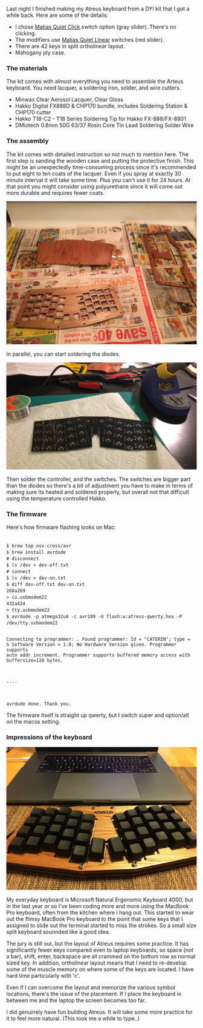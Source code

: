   [quiet]: http://matias.ca/switches/quiet/
  [linear]: http://matias.ca/switches/linear/

Last night I finished making my Atreus keyboard from a DYI kit that I got a while back.
Here are some of the details:

- I chose [Matias Quiet Click][quiet] switch option (gray slider). There's no clicking.
- The modifiers use [Matias Quiet Linear][linear] switches (red slider).
- There are 42 keys in split ortholinear layout.
- Mahogany ply case.

### The materials

The kit comes with almost everything you need to assemble the Arteus keyboard. You need lacquer, a soldering iron, solder, and wire cutters.

- Minwax Clear Aerosol Lacquer, Clear Gloss
- Hakko Digital FX888D & CHP170 bundle, includes Soldering Station & CHP170 cutter
- Hakko T18-C2 - T18 Series Soldering Tip for Hakko FX-888/FX-8801
- DMiotech 0.8mm 50G 63/37 Rosin Core Tin Lead Soldering Solder Wire

### The assembly

The kit comes with detailed instruction so not much to mention here.
The first step is sanding the wooden case and putting the protective finish. This might be an unexpectedly time-consuming process since it's recommended to put eight to ten coats of the lacquer. Even if you spray at exactly 30 minute interval it will take some time. Plus you can't use it for 24 hours. At that point you might consider using polyurethane since it will come out more durable and requires fewer coats.

![image1](/images/atreus_1_1024.jpeg)

In parallel, you can start soldering the diodes.

![image2](/images/atreus_2_1024.jpeg)

Then solder the controller, and the switches.
The switches are bigger part than the diodes so there's a bit of adjustment you have to make in terms of making sure its heated and soldered properly, but overall not that difficult using the temperature controlled Hakko.

### The firmware

Here's how firmware flashing looks on Mac:

<code>
$ brew tap osx-cross/avr
$ brew install avrdude
# disconnect
$ ls /dev > dev-off.txt
# connect
$ ls /dev > dev-on.txt
$ diff dev-off.txt dev-on.txt
268a269
> cu.usbmodem22
432a434
> tty.usbmodem22
$ avrdude -p atmega32u4 -c avr109 -U flash:w:atreus-qwerty.hex -P /dev/tty.usbmodem22

Connecting to programmer: .
Found programmer: Id = "CATERIN"; type = S
    Software Version = 1.0; No Hardware Version given.
Programmer supports auto addr increment.
Programmer supports buffered memory access with buffersize=128 bytes.

....

avrdude done.  Thank you.
</code>

The firmware itself is straight up qwerty, but I switch super and option/alt on the macos setting.

### Impressions of the keyboard

![image3](/images/atreus_3_1024.jpeg)

My everyday keyboard is Microsoft Natural Ergonomic Keyboard 4000, but in the last year or so I've been coding more and more using the MacBook Pro keyboard, often from the kitchen where I hang out.
This started to wear out the flimsy MacBook Pro keyboard to the point that some keys that I assigned to slide out the terminal started to miss the strokes.
So a small size split keyboard sounnded like a good idea.

The jury is still out, but the layout of Atreus requires some practice. It has significantly fewer keys compared even to laptop keyboards, so space (not a bar), shift, enter, backspace are all crammed on the bottom row as normal sized key. In addition, ortholinear layout means that I need to re-develop some of the muscle memory on where some of the keys are located. I have hard time particularly with 'c'.

Even if I can overcome the layout and memorize the various symbol locations, there's the issue of the placement. If I place the keyboard in between me and the laptop the screen becomes too far.

I did genuinely have fun building Atreus. It will take some more practice for it to feel more natural.
(This took me a while to type..)